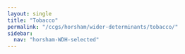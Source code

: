 ```yaml
---
layout: single
title: "Tobacco"
permalink: "/ccgs/horsham/wider-determinants/tobacco/"
sidebar:
  nav: "horsham-WDH-selected"
---
```


